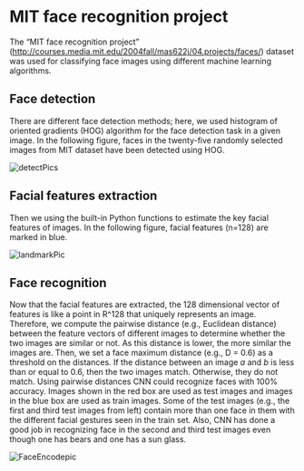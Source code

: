 # MIT face recognition project 
The “MIT face recognition project” (http://courses.media.mit.edu/2004fall/mas622j/04.projects/faces/) dataset was used for classifying face images using different machine learning algorithms. 

## Face detection
 There are different face detection methods; here, we used histogram of oriented gradients (HOG) algorithm for the face detection task in a given image. In the following figure, faces in the twenty-five randomly selected images from MIT dataset have been detected using HOG.
 
 ![detectPics](https://user-images.githubusercontent.com/43753085/103984151-36948700-514c-11eb-94b2-66bdc418aa46.png)
 
 ## Facial features extraction
 
Then we using the built-in Python functions to estimate the key facial features of images. In the following figure, facial features (n=128) are marked in blue.

![landmarkPic](https://user-images.githubusercontent.com/43753085/103985001-c4bd3d00-514d-11eb-89cb-008dcd4bcf86.png)

 ## Face recognition
 
Now that the facial features are extracted, the 128 dimensional vector of features is like a point in R^128 that uniquely represents an image. Therefore, we compute the pairwise distance (e.g., Euclidean distance) between the feature vectors of different images to determine whether the two images are similar or not. As this distance is lower, the more similar the images are. Then, we set a face maximum distance (e.g., D = 0.6) as a threshold on the distances. If the distance between an image *a* and *b* is less than or equal to 0.6, then the two images match. Otherwise, they do not match. Using pairwise distances CNN could recognize faces with 100% accuracy. Images shown in the red box are used as test images and images in the blue box are used as train images. Some of the test images (e.g., the first and third test images from left) contain more than one face in them with the different facial gestures seen in the train set. Also, CNN has done a good job in recognizing face in the second and third test images even though one has bears and one has a sun glass.

![FaceEncodepic](https://user-images.githubusercontent.com/43753085/104043950-32935400-51a2-11eb-8509-6ecbada77db5.png)

